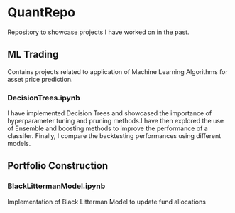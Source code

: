 # QuantRepo
Repository to showcase projects I have worked on in the past.

## ML Trading

Contains projects related to application of Machine Learning Algorithms for asset price prediction.

### DecisionTrees.ipynb

I have implemented Decision Trees and showcased the importance of hyperparameter tuning and pruning methods.I have then explored the use of Ensemble and boosting methods to improve the performance of a classifer. Finally, I compare the backtesting performances using different models.

## Portfolio Construction

### BlackLittermanModel.ipynb

Implementation of Black Litterman Model to update fund allocations